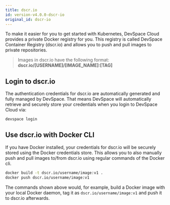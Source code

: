 ```yaml
---
title: dscr.io
id: version-v4.0.0-dscr-io
original_id: dscr-io
---
```


To make it easier for you to get started with Kubernetes, DevSpace Cloud provides a private Docker registry for you. This registry is called DevSpace Container Registry (dscr.io) and allows you to push and pull images to private repositories. 

> Images in dscr.io have the following format: **dscr.io/[USERNAME]/[IMAGE_NAME]:[TAG]**

## Login to dscr.io
The authentication credentials for dscr.io are automatically generated and fully managed by DevSpace. That means DevSpace will automatically retrieve and securely store your credentials when you login to DevSpace Cloud via:
```bash
devspace login
```

## Use dscr.io with Docker CLI
If you have Docker installed, your credentials for dscr.io will be securely stored using the Docker credentials store. This allows you to also manually push and pull images to/from dscr.io using regular commands of the Docker cli.
```bash
docker build -t dscr.io/username/image:v1 .
docker push dscr.io/username/image:v1
```
The commands shown above would, for example, build a Docker image with your local Docker daemon, tag it as `dscr.io/username/image:v1` and push it to dscr.io afterwards. 
